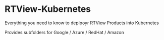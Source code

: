 # RTView-Kubernetes

Everything you need to know to deplpoyr RTView Products into Kubernetes

Provides subfolders for Google / Azure / RedHat / Amazon

